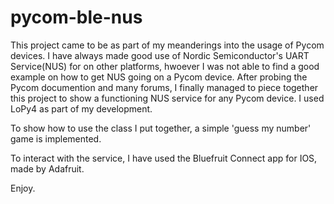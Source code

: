 # pycom-ble-nus
This project came to be as part of my meanderings into the usage of Pycom devices.  I have always made good use of Nordic Semiconductor's UART Service(NUS) for on other platforms, hwoever I was not able to find a good example on how to get NUS going on a Pycom device. After probing the Pycom documention and many forums, I finally managed to piece together this project to show a functioning NUS service for any Pycom device.  I used LoPy4 as part of my development.

To show how to use the class I put together, a simple 'guess my number' game is implemented.

To interact with the service, I have used the Bluefruit Connect app for IOS, made by Adafruit.

Enjoy.
